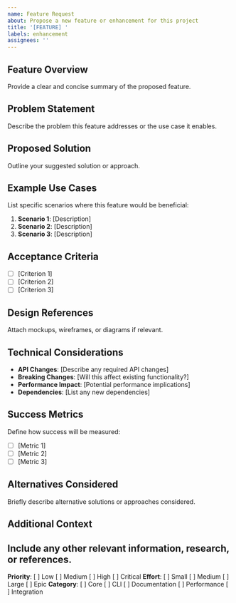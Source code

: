 ```yaml
---
name: Feature Request
about: Propose a new feature or enhancement for this project
title: '[FEATURE] '
labels: enhancement
assignees: ''
---
```

## Feature Overview
Provide a clear and concise summary of the proposed feature.
## Problem Statement
Describe the problem this feature addresses or the use case it enables.
## Proposed Solution
Outline your suggested solution or approach.
## Example Use Cases
List specific scenarios where this feature would be beneficial:
1. **Scenario 1**: [Description]
2. **Scenario 2**: [Description]
3. **Scenario 3**: [Description]
## Acceptance Criteria
- [ ] [Criterion 1]
- [ ] [Criterion 2]
- [ ] [Criterion 3]
## Design References
Attach mockups, wireframes, or diagrams if relevant.
## Technical Considerations
- **API Changes**: [Describe any required API changes]
- **Breaking Changes**: [Will this affect existing functionality?]
- **Performance Impact**: [Potential performance implications]
- **Dependencies**: [List any new dependencies]
## Success Metrics
Define how success will be measured:
- [ ] [Metric 1]
- [ ] [Metric 2]
- [ ] [Metric 3]
## Alternatives Considered
Briefly describe alternative solutions or approaches considered.
## Additional Context
Include any other relevant information, research, or references.
---
**Priority**: [ ] Low [ ] Medium [ ] High [ ] Critical
**Effort**: [ ] Small [ ] Medium [ ] Large [ ] Epic
**Category**: [ ] Core [ ] CLI [ ] Documentation [ ] Performance [ ] Integration

